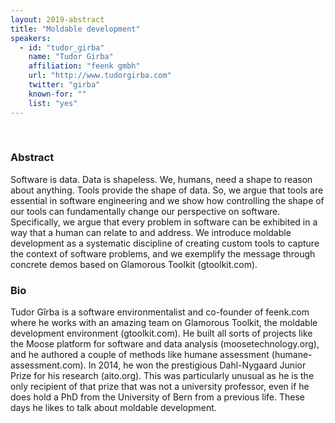 ```yaml
---
layout: 2019-abstract
title: "Moldable development"
speakers:
  - id: "tudor_girba"
    name: "Tudor Girba"
    affiliation: "feenk gmbh"
    url: "http://www.tudorgirba.com"
    twitter: "girba"
    known-for: ""
    list: "yes"
---
```


<br/>

### Abstract

Software is data. Data is shapeless. We, humans, need a shape to reason about anything. Tools provide the shape of data. So, we argue that tools are essential in software engineering and we show how controlling the shape of our tools can fundamentally change our perspective on software. Specifically, we argue that every problem in software can be exhibited in a way that a human can relate to and address. We introduce moldable development as a systematic discipline of creating custom tools to capture the context of software problems, and we exemplify the message through concrete demos based on Glamorous Toolkit (gtoolkit.com).

### Bio

Tudor Gîrba is a software environmentalist and co-founder of feenk.com where he works with an amazing team on Glamorous Toolkit, the moldable development environment (gtoolkit.com). He built all sorts of projects like the Moose platform for software and data analysis (moosetechnology.org), and he authored a couple of methods like humane assessment (humane-assessment.com). In 2014, he won the prestigious Dahl-Nygaard Junior Prize for his research (aito.org). This was particularly unusual as he is the only recipient of that prize that was not a university professor, even if he does hold a PhD from the University of Bern from a previous life. These days he likes to talk about moldable development.

